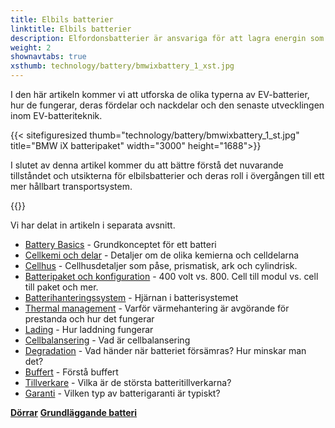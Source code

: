 ```yaml
---
title: Elbils batterier
linktitle: Elbils batterier
description: Elfordonsbatterier är ansvariga för att lagra energin som driver fordonets elmotor, och de spelar en avgörande roll för att bestämma en EVs prestanda, räckvidd och totala kostnad.****
weight: 2
shownavtabs: true
xsthumb: technology/battery/bmwixbattery_1_xst.jpg
---
```

<!-- markdownlint-disable MD033 -->

I den här artikeln kommer vi att utforska de olika typerna av EV-batterier, hur de fungerar, deras fördelar och nackdelar och den senaste utvecklingen inom EV-batteriteknik.

{{< sitefiguresized thumb="technology/battery/bmwixbattery_1_st.jpg" title="BMW iX batteripaket" width="3000" height="1688">}}

I slutet av denna artikel kommer du att bättre förstå det nuvarande tillståndet och utsikterna för elbilsbatterier och deras roll i övergången till ett mer hållbart transportsystem.

{{<evkxdisplayaddarticle />}}

Vi har delat in artikeln i separata avsnitt.

- [Battery Basics](basic/) - Grundkonceptet för ett batteri
- [Cellkemi och delar](cellchemistry/) - Detaljer om de olika kemierna och celldelarna
- [Cellhus](cell/) - Cellhusdetaljer som påse, prismatisk, ark och cylindrisk.
- [Batteripaket och konfiguration](batterypack/) - 400 volt vs. 800. Cell till modul vs. cell till paket och mer.
- [Batterihanteringssystem](batterymanagment/) - Hjärnan i batterisystemet
- [Thermal management](thermalmanagement/) - Varför värmehantering är avgörande för prestanda och hur det fungerar
- [Lading](charging/) - Hur laddning fungerar
- [Cellbalansering](cellbalancing/) - Vad är cellbalansering
- [Degradation](degredation/) - Vad händer när batteriet försämras? Hur minskar man det?
- [Buffert](buffer/) - Förstå buffert
- [Tillverkare](manufactors/) - Vilka är de största batteritillverkarna?
- [Garanti](warranty/) - Vilken typ av batterigaranti är typiskt?

<div class="mt-3 mb-3">
    <a href="../doors/" class="text-decoration-none text-black"><strong><i class="bi-arrow-left"></i>  Dörrar</strong></a>
    <a href="basic/" class="text-decoration-none text-black float-end"><strong>Grundläggande batteri <i class="bi-arrow-right"></i></strong></a>
</div>
